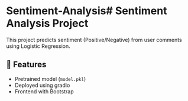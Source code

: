 # Sentiment-Analysis# Sentiment Analysis Project
This project predicts sentiment (Positive/Negative) from user comments using Logistic Regression.

## 📌 Features
- Pretrained model (`model.pkl`)
- Deployed using gradio
- Frontend with Bootstrap
